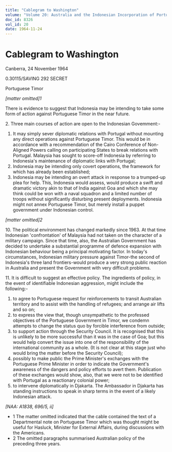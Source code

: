 ```yaml
---
title: "Cablegram to Washington"
volume: "Volume 20: Australia and the Indonesian Incorporation of Portuguese Timor, 1974-1976"
doc_id: 8326
vol_id: 20
date: 1964-11-24
---
```


# Cablegram to Washington

Canberra, 24 November 1964

0.30115/SAVING 292 SECRET

Portuguese Timor

_[matter omitted]1_

There is evidence to suggest that Indonesia may be intending to take some form of action against Portuguese Timor in the near future.

2\. Three main courses of action are open to the Indonesian Govemment:-

  1. It may simply sever diplomatic relations with Portugal without mounting any direct operations against Portuguese Timor. This would be in accordance with a recommendation of the Cairo Conference of Non-Aligned Powers calling on participating States to break relations with Portugal. Malaysia has sought to score-off Indonesia by referring to Indonesia's maintenance of diplomatic links with Portugal;
  2. Indonesia may be intending only covert operations, the framework for which has already been established;
  3. Indonesia may be intending an overt attack in response to a trumped-up plea for help. This, Indonesia would assess, would produce a swift and dramatic victory akin to that of India against Goa and which she may think could be won with a naval squadron and a limited number of troops without significantly disturbing present deployments. Indonesia might not annex Portuguese Timor, but merely install a puppet government under Indonesian control.



_[matter omitted]2_

10\. The political environment has changed markedly since 1963. At that time Indonesian 'confrontation' of Malaysia had not taken on the character of a military campaign. Since that time, also, the Australian Government has decided to undertake a substantial programme of defence expansion with Indonesian behaviour being a principal motivating factor. In today's circumstances, Indonesian military pressure against Timor-the second of Indonesia's three land frontiers-would produce a very strong public reaction in Australia and present the Government with very difficult problems.

11\. It is difficult to suggest an effective policy. The ingredients of policy, in the event of identifiable Indonesian aggression, might include the following:-

  1. to agree to Portuguese request for reinforcements to transit Australian territory and to assist with the handling of refugees; and arrange air lifts and so on;
  2. to express the view that, though unsympathetic to the professed objectives of the Portuguese Government in Timor, we condemn attempts to change the status quo by forcible interference from outside;
  3. to support action through the Security Council. It is recognised that this is unlikely to be more successful than it was in the case of Goa; but this would help convert the issue into one of the responsibility of the international community as a whole. (It is not clear at this stage just who would bring the matter before the Security Council);
  4. possibly to make public the Prime Minister's exchanges with the Portuguese Prime Minister in order to indicate the Government's awareness of the dangers and policy efforts to avert them. Publication of these exchanges would show, also, that we were not to be identified with Portugal as a reactionary colonial power;
  5. to intervene diplomatically in Djakarta. The Ambassador in Djakarta has standing instructions to speak in sharp terms in the event of a likely Indonesian attack.



_[NAA: A1838, 696/5, ii]_

  * 1 The matter omitted indicated that the cable contained the text of a Departmental note on Portuguese Timor which was thought might be useful for Hasluck, Minister for External Affairs, during discussions with the Americans. 
  * 2 The omitted paragraphs summarised Australian policy of the preceding three years.


